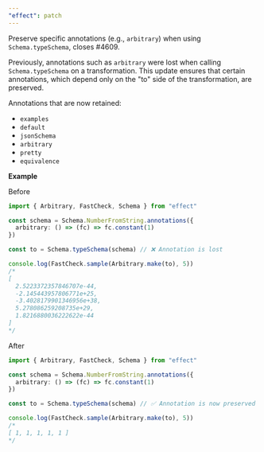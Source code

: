 ```yaml
---
"effect": patch
---
```


Preserve specific annotations (e.g., `arbitrary`) when using `Schema.typeSchema`, closes #4609.

Previously, annotations such as `arbitrary` were lost when calling `Schema.typeSchema` on a transformation. This update ensures that certain annotations, which depend only on the "to" side of the transformation, are preserved.

Annotations that are now retained:

- `examples`
- `default`
- `jsonSchema`
- `arbitrary`
- `pretty`
- `equivalence`

**Example**

Before

```ts
import { Arbitrary, FastCheck, Schema } from "effect"

const schema = Schema.NumberFromString.annotations({
  arbitrary: () => (fc) => fc.constant(1)
})

const to = Schema.typeSchema(schema) // ❌ Annotation is lost

console.log(FastCheck.sample(Arbitrary.make(to), 5))
/*
[
  2.5223372357846707e-44,
  -2.145443957806771e+25,
  -3.4028179901346956e+38,
  5.278086259208735e+29,
  1.8216880036222622e-44
]
*/
```

After

```ts
import { Arbitrary, FastCheck, Schema } from "effect"

const schema = Schema.NumberFromString.annotations({
  arbitrary: () => (fc) => fc.constant(1)
})

const to = Schema.typeSchema(schema) // ✅ Annotation is now preserved

console.log(FastCheck.sample(Arbitrary.make(to), 5))
/*
[ 1, 1, 1, 1, 1 ]
*/
```
